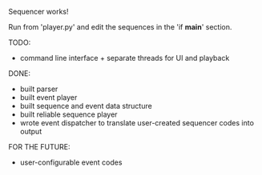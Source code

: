 Sequencer works!

Run from 'player.py' and edit the sequences in the 'if __main__' section.


TODO:
- command line interface + separate threads for UI and playback

DONE:
- built parser
- built event player
- built sequence and event data structure
- built reliable sequence player
- wrote event dispatcher to translate user-created sequencer codes into output

FOR THE FUTURE:
- user-configurable event codes